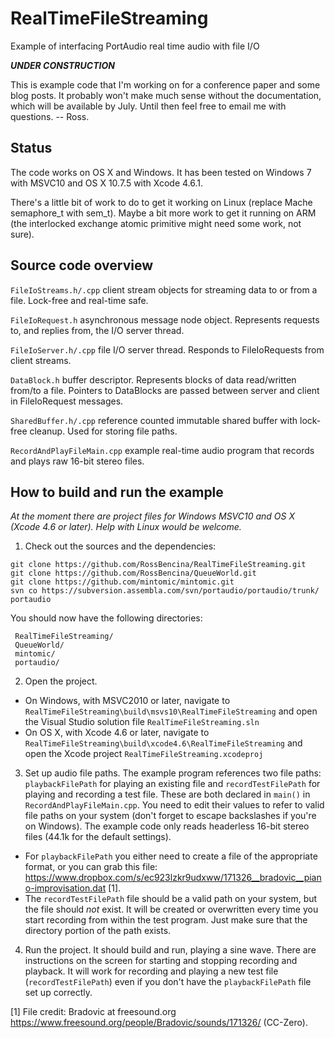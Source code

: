 RealTimeFileStreaming
=====================

Example of interfacing PortAudio real time audio with file I/O

***UNDER CONSTRUCTION***

This is example code that I'm working on for a conference paper and some blog posts. It probably won't make much sense without the documentation, which will be available by July. Until then feel free to email me with questions. -- Ross.

Status
------

The code works on OS X and Windows. It has been tested on Windows 7 with MSVC10 and OS X 10.7.5 with Xcode 4.6.1.

There's a little bit of work to do to get it working on Linux (replace Mache semaphore_t with sem_t). Maybe a bit more work to get it running on ARM (the interlocked exchange atomic primitive might need some work, not sure).


Source code overview
--------------------

`FileIoStreams.h/.cpp` client stream objects for streaming data to or from a file. Lock-free and real-time safe.

`FileIoRequest.h` asynchronous message node object. Represents requests to, and replies from, the I/O server thread.

`FileIoServer.h/.cpp` file I/O server thread. Responds to FileIoRequests from client streams.

`DataBlock.h` buffer descriptor. Represents blocks of data read/written from/to a file. Pointers to DataBlocks are passed between server and client in FileIoRequest messages.

`SharedBuffer.h/.cpp` reference counted immutable shared buffer with lock-free cleanup. Used for storing file paths. 

`RecordAndPlayFileMain.cpp` example real-time audio program that records and plays raw 16-bit stereo files.



How to build and run the example
--------------------------------

*At the moment there are project files for Windows MSVC10 and OS X (Xcode 4.6 or later). Help with Linux would be welcome.*

1. Check out the sources and the dependencies:

 ```
 git clone https://github.com/RossBencina/RealTimeFileStreaming.git
 git clone https://github.com/RossBencina/QueueWorld.git
 git clone https://github.com/mintomic/mintomic.git
 svn co https://subversion.assembla.com/svn/portaudio/portaudio/trunk/ portaudio
 ```

 You should now have the following directories:

 ```
  RealTimeFileStreaming/
  QueueWorld/
  mintomic/
  portaudio/
 ```


2. Open the project.
 - On Windows, with MSVC2010 or later, navigate to `RealTimeFileStreaming\build\msvs10\RealTimeFileStreaming` and open the Visual Studio solution file `RealTimeFileStreaming.sln`
 - On OS X, with Xcode 4.6 or later, navigate to `RealTimeFileStreaming\build\xcode4.6\RealTimeFileStreaming` and open the Xcode project `RealTimeFileStreaming.xcodeproj`


3. Set up audio file paths. The example program references two file paths: `playbackFilePath` for playing an existing file and `recordTestFilePath` for playing and recording a test file. These are both declared in `main()` in `RecordAndPlayFileMain.cpp`. You need to edit their values to refer to valid file paths on your system (don't forget to escape backslashes if you're on Windows). The example code only reads headerless 16-bit stereo files (44.1k for the default settings).
 - For `playbackFilePath` you either need to create a file of the appropriate format, or you can grab this file: https://www.dropbox.com/s/ec923lzkr9udxww/171326__bradovic__piano-improvisation.dat [1].
 - The `recordTestFilePath` file should be a valid path on your system, but the file should *not* exist. It will be created or overwritten every time you start recording from within the test program. Just make sure that the directory portion of the path exists.


4. Run the project. It should build and run, playing a sine wave. There are instructions on the screen for starting and stopping recording and playback. It will work for recording and playing a new test file (`recordTestFilePath`) even if you don't have the `playbackFilePath` file set up correctly.


[1] File credit: Bradovic at freesound.org https://www.freesound.org/people/Bradovic/sounds/171326/ (CC-Zero).
